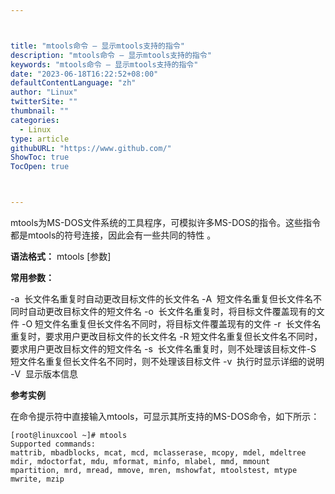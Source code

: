 ```yaml
---



title: "mtools命令 – 显示mtools支持的指令"
description: "mtools命令 – 显示mtools支持的指令"
keywords: "mtools命令 – 显示mtools支持的指令"
date: "2023-06-18T16:22:52+08:00"
defaultContentLanguage: "zh"
author: "Linux"
twitterSite: ""
thumbnail: ""
categories:
  - Linux
type: article
githubURL: "https://www.github.com/"
ShowToc: true
TocOpen: true



---
```


mtools为MS-DOS文件系统的工具程序，可模拟许多MS-DOS的指令。这些指令都是mtools的符号连接，因此会有一些共同的特性 。

**语法格式：** mtools [参数]

**常用参数：**

-a  长文件名重复时自动更改目标文件的长文件名 -A  短文件名重复但长文件名不同时自动更改目标文件的短文件名 -o  长文件名重复时，将目标文件覆盖现有的文件 -O 短文件名重复但长文件名不同时，将目标文件覆盖现有的文件 -r  长文件名重复时，要求用户更改目标文件的长文件名 -R 短文件名重复但长文件名不同时，要求用户更改目标文件的短文件名 -s  长文件名重复时，则不处理该目标文件-S 短文件名重复但长文件名不同时，则不处理该目标文件 -v  执行时显示详细的说明 -V  显示版本信息

**参考实例**

在命令提示符中直接输入mtools，可显示其所支持的MS-DOS命令，如下所示：

```
[root@linuxcool ~]# mtools
Supported commands:
mattrib, mbadblocks, mcat, mcd, mclasserase, mcopy, mdel, mdeltree
mdir, mdoctorfat, mdu, mformat, minfo, mlabel, mmd, mmount
mpartition, mrd, mread, mmove, mren, mshowfat, mtoolstest, mtype
mwrite, mzip
```